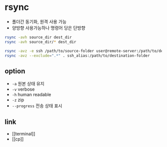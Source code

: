 # rsync
- 폴더간 동기화, 원격 사용 가능
- 양방향 사용가능하나 명령어 당은 단방향

```sh
rsync -avh source_dir dest_dir
rsync -avh source_dir/* dest_dir

rsync -avz -e ssh /path/to/source-folder user@remote-server:/path/to/destination-folder # remote
rsync -avz --exclude=".*" . ssh_alias:/path/to/destination-folder
```

## option
- `-a` 원본 상태 유지
- `-v` verbose
- `-h` human readable
- `-z` zip
- `--progress` 전송 상태 표시

## link
- [[terminal]]
- [[cp]]
